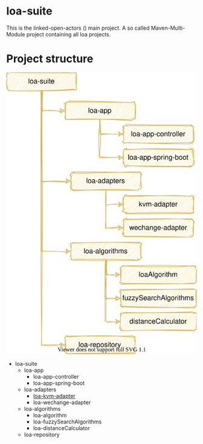 # loa-suite
This is the linked-open-actors () main project. A so called Maven-Multi-Module project containing all loa projects.

# Project structure
![project_structure](doc/img/project_structure.svg "project_structure")

- loa-suite
    - loa-app
        - loa-app-controller
        - loa-app-spring-boot
    - loa-adapters
        - [loa-kvm-adapter](loa-adapters/loa-kvm-adapter/README.md)
        - loa-wechange-adapter
    - loa-algorithms
        - loa-algorithm
        - loa-fuzzySearchAlgorithms
        - loa-distanceCalculator
    - loa-repository

